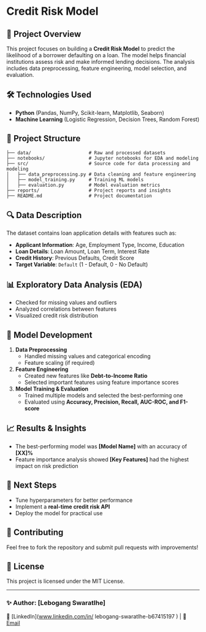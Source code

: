# Credit Risk Model

## 📌 Project Overview
This project focuses on building a **Credit Risk Model** to predict the likelihood of a borrower defaulting on a loan. The model helps financial institutions assess risk and make informed lending decisions. The analysis includes data preprocessing, feature engineering, model selection, and evaluation.

## 🛠 Technologies Used
- **Python** (Pandas, NumPy, Scikit-learn, Matplotlib, Seaborn)
- **Machine Learning** (Logistic Regression, Decision Trees, Random Forest)

## 📂 Project Structure
```
├── data/                     # Raw and processed datasets
├── notebooks/                # Jupyter notebooks for EDA and modeling
├── src/                      # Source code for data processing and modeling
│   ├── data_preprocessing.py # Data cleaning and feature engineering
│   ├── model_training.py     # Training ML models
│   ├── evaluation.py         # Model evaluation metrics
├── reports/                  # Project reports and insights
├── README.md                 # Project documentation
```

## 🔍 Data Description
The dataset contains loan application details with features such as:
- **Applicant Information**: Age, Employment Type, Income, Education
- **Loan Details**: Loan Amount, Loan Term, Interest Rate
- **Credit History**: Previous Defaults, Credit Score
- **Target Variable**: `Default` (1 - Default, 0 - No Default)

## 📊 Exploratory Data Analysis (EDA)
- Checked for missing values and outliers
- Analyzed correlations between features
- Visualized credit risk distribution

## 🚀 Model Development
1. **Data Preprocessing**
   - Handled missing values and categorical encoding
   - Feature scaling (if required)
2. **Feature Engineering**
   - Created new features like **Debt-to-Income Ratio**
   - Selected important features using feature importance scores
3. **Model Training & Evaluation**
   - Trained multiple models and selected the best-performing one
   - Evaluated using **Accuracy, Precision, Recall, AUC-ROC, and F1-score**
   
## 📈 Results & Insights
- The best-performing model was **[Model Name]** with an accuracy of **[XX]%**
- Feature importance analysis showed **[Key Features]** had the highest impact on risk prediction

## 🎯 Next Steps
- Tune hyperparameters for better performance
- Implement a **real-time credit risk API**
- Deploy the model for practical use

## 🤝 Contributing
Feel free to fork the repository and submit pull requests with improvements!

## 📜 License
This project is licensed under the MIT License.

---
### ✨ Author: [Lebogang Swaratlhe]
🔗 [LinkedIn](www.linkedin.com/in/
lebogang-swaratlhe-b67415197
) | 📧 [Email](lebogangswaratlhe@gmail.com)


